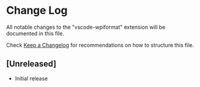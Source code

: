 # Change Log
All notable changes to the "vscode-wpiformat" extension will be documented in this file.

Check [Keep a Changelog](http://keepachangelog.com/) for recommendations on how to structure this file.

## [Unreleased]
- Initial release